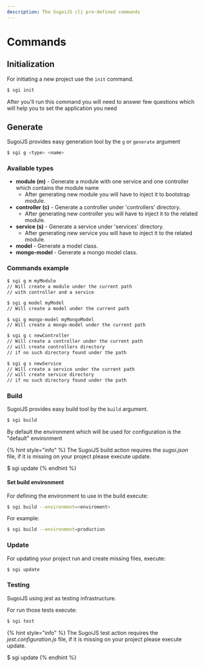 ```yaml
---
description: The SugoiJS cli pre-defined commands
---
```


# Commands

## Initialization

For  initiating a new project use the `init` command.

```bash
$ sgi init
```

After you'll run this command you will need to answer few questions which will help you to set the application you need

## Generate

SugoiJS provides easy generation tool by the `g` or `generate` argument

```bash
$ sgi g <type> <name>
```

### Available types

* **module \(m\)** - Generate a module with one service and one controller which contains the module name 
  * After generating new module you will have to inject it to bootstrap module.
* **controller \(c\)** - Generate a controller under 'controllers' directory.
  * After generating new controller you will have to inject it to the related module.
* **service \(s\)** - Generate a service under 'services' directory.
  * After generating new service you will have to inject it to the related module.
* **model** - Generate a model class.
* **mongo-model** - Generate a mongo model class.

### Commands example

```bash
$ sgi g m myModule
// Will create a module under the current path 
// with controller and a service
```

```bash
$ sgi g model myModel
// Will create a model under the current path 
```

```text
$ sgi g mongo-model myMongoModel
// Will create a mongo-model under the current path 
```

```bash
$ sgi g c newController
// Will create a controller under the current path 
// will create controllers directory 
// if no such directory found under the path
```

```bash
$ sgi g s newService
// Will create a service under the current path 
// will create service directory 
// if no such directory found under the path
```

### Build

SugoiJS provides easy build tool by the `build` argument.

```bash
$ sgi build
```

By default the environment which will be used for configuration is the "default" environment

{% hint style="info" %}
The SugoiJS build action requires the _sugoi.json_ file,  if it is missing on your project please execute update.

$ sgi update
{% endhint %}



#### Set build environment

For defining the environment to use in the build execute:

```bash
$ sgi build --environment=<enviroment>
```

For example:

```bash
$ sgi build --environment=production
```

### Update

For updating your project run and create missing files, execute:

```bash
$ sgi update
```

### Testing

SugoiJS using jest as testing infrastructure. 

For run those tests execute:

```bash
$ sgi test
```

 

{% hint style="info" %}
The SugoiJS test action requires the _jest.configuration.js_ file, if it is missing on your project please execute update.

$ sgi update
{% endhint %}

